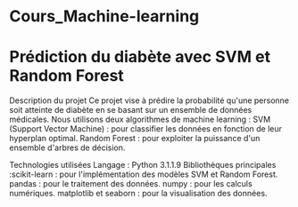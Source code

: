 # Cours_Machine-learning
# Prédiction du diabète avec SVM et Random Forest
 Description du projet
Ce projet vise à prédire la probabilité qu'une personne soit
atteinte de diabète en se basant sur un ensemble de données médicales. Nous utilisons deux algorithmes de machine learning :
SVM (Support Vector Machine) : pour classifier les données en fonction de leur hyperplan optimal.
Random Forest : pour exploiter la puissance d'un ensemble d'arbres de décision.

Technologies utilisées
Langage : Python 3.1.1.9
Bibliothèques principales :scikit-learn : pour l'implémentation des modèles SVM et Random Forest.
pandas : pour le traitement des données.
numpy : pour les calculs numériques.
matplotlib et seaborn : pour la visualisation des données.

